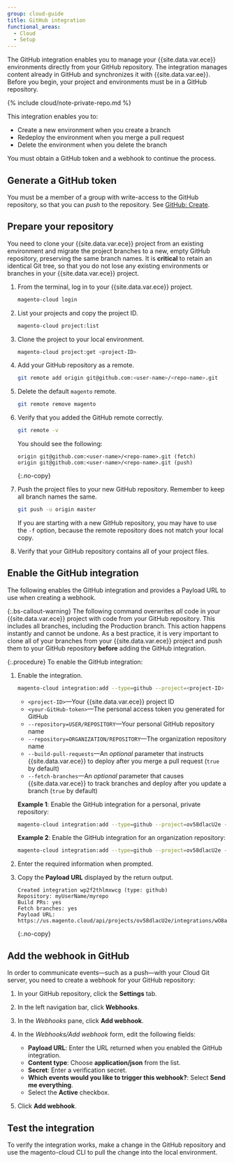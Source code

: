 ```yaml
---
group: cloud-guide
title: GitHub integration
functional_areas:
  - Cloud
  - Setup
---
```


The GitHub integration enables you to manage your {{site.data.var.ece}} environments directly from your GitHub repository. The integration manages content already in GitHub and synchronizes it with {{site.data.var.ee}}. Before you begin, your project and environments must be in a GitHub repository.

{% include cloud/note-private-repo.md %}

This integration enables you to:

-  Create a new environment when you create a branch
-  Redeploy the environment when you merge a pull request
-  Delete the environment when you delete the branch

You must obtain a GitHub token and a webhook to continue the process.

## Generate a GitHub token

You must be a member of a group with write-access to the GitHub repository, so that you can _push_ to the repository. See [GitHub: Create](https://help.github.com/articles/creating-a-personal-access-token-for-the-command-line/).

## Prepare your repository

You need to clone your {{site.data.var.ece}} project from an existing environment and migrate the project branches to a new, empty GitHub repository, preserving the same branch names. It is **critical** to retain an identical Git tree, so that you do not lose any existing environments or branches in your {{site.data.var.ece}} project.

1. From the terminal, log in to your {{site.data.var.ece}} project.

    ```bash
    magento-cloud login
    ```

1. List your projects and copy the project ID.

    ```bash
    magento-cloud project:list
    ```

1. Clone the project to your local environment.

    ```bash
    magento-cloud project:get <project-ID>
    ```

1. Add your GitHub repository as a remote.

    ```bash
    git remote add origin git@github.com:<user-name>/<repo-name>.git
    ```

1. Delete the default `magento` remote.

    ```bash
    git remote remove magento
    ```

1. Verify that you added the GitHub remote correctly.

    ```bash
    git remote -v
    ```

    You should see the following:

    ```terminal
    origin git@github.com:<user-name>/<repo-name>.git (fetch)
    origin git@github.com:<user-name>/<repo-name>.git (push)
    ```
    {:.no-copy}

1. Push the project files to your new GitHub repository. Remember to keep all branch names the same.

    ```bash
    git push -u origin master
    ```

    If you are starting with a new GitHub repository, you may have to use the `-f` option, because the remote repository does not match your local copy.

1. Verify that your GitHub repository contains all of your project files.

## Enable the GitHub integration

The following enables the GitHub integration and provides a Payload URL to use when creating a webhook.

{:.bs-callout-warning}
The following command overwrites _all_ code in your {{site.data.var.ece}} project with code from your GitHub repository. This includes all branches, including the Production branch. This action happens instantly and cannot be undone. As a best practice, it is very important to clone all of your branches from your {{site.data.var.ece}} project and push them to your GitHub repository **before** adding the GitHub integration.

{:.procedure}
To enable the GitHub integration:

1. Enable the integration.

   ```bash
   magento-cloud integration:add --type=github --project=<project-ID> --token=<your-GitHub-token> {--repository=USER/REPOSITORY | --repository=ORGANIZATION/REPOSITORY} [--build-pull-requests={true|false} --fetch-branches={true|false}
   ```

   -  `<project-ID>`—Your {{site.data.var.ece}} project ID
   -  `<your-GitHub-token>`—The personal access token you generated for GitHub
   -  `--repository=USER/REPOSITORY`—Your personal GitHub repository name
   -  `--repository=ORGANIZATION/REPOSITORY`—The organization repository name
   -  `--build-pull-requests`—An _optional_ parameter that instructs {{site.data.var.ece}} to deploy after you merge a pull request (`true` by default)
   -  `--fetch-branches`—An _optional_ parameter that causes {{site.data.var.ece}} to track branches and deploy after you update a branch (`true` by default)

   **Example 1**: Enable the GitHub integration for a personal, private repository:

   ```bash
   magento-cloud integration:add --type=github --project=ov58dlacU2e --token=<token> --repository=myUserName/myrepo
   ```

   **Example 2**: Enable the GitHub integration for an organization repository:

   ```bash
   magento-cloud integration:add --type=github --project=ov58dlacU2e --token=<token> --repository=Magento/teamrepo
   ```

1. Enter the required information when prompted.

1. Copy the **Payload URL** displayed by the return output.

   ```terminal
   Created integration wp2f2thlmxwcg (type: github)
   Repository: myUserName/myrepo
   Build PRs: yes
   Fetch branches: yes
   Payload URL: https://us.magento.cloud/api/projects/ov58dlacU2e/integrations/wO8a0eoamxwcg/hook
   ```
   {:.no-copy}

## Add the webhook in GitHub

In order to communicate events—such as a push—with your Cloud Git server, you need to create a webhook for your GitHub repository:

1. In your GitHub repository, click the **Settings** tab.

1. In the left navigation bar, click **Webhooks**.

1. In the _Webhooks_ pane, click **Add webhook**.

1. In the _Webhooks/Add webhook_ form, edit the following fields:

   -  **Payload URL**: Enter the URL returned when you enabled the GitHub integration.
   -  **Content type**: Choose **application/json** from the list.
   -  **Secret**: Enter a verification secret.
   -  **Which events would you like to trigger this webhook?**: Select **Send me everything**.
   -  Select the **Active** checkbox.

1. Click **Add webhook**.

## Test the integration

To verify the integration works, make a change in the GitHub repository and use the magento-cloud CLI to pull the change into the local environment.
